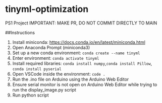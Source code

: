 # tinyml-optimization
PS1 Project
IMPORTANT: MAKE PR, DO NOT COMMIT DIRECTLY TO MAIN

##Instructions
1. Install miniconda: https://docs.conda.io/en/latest/miniconda.html
2. Open Anaconda Prompt (miniconda3)
3. Set up a new conda environment: ```conda create --name tinyml```
4. Enter environment: ```conda activate tinyml```
5. Install required libraries:  ```conda install numpy```,```conda install Pillow```, ```conda install pyserial```
6. Open VSCode inside the environment: ```code .```
7. Run the .ino file on Arduino using the Arduino Web Editor
8. Ensure serial monitor is not open on Arduino Web Editor while trying to run the display_image.py script
9. Run python script

